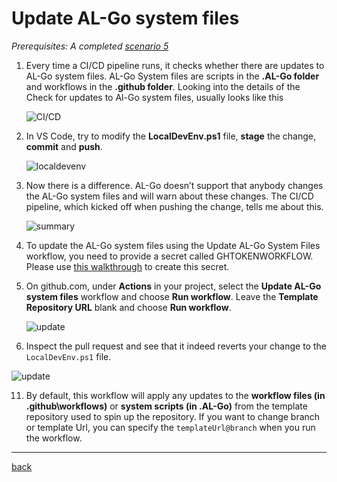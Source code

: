 # Update AL-Go system files

*Prerequisites: A completed [scenario 5](RegisterProductionEnvironment.md)*

1. Every time a CI/CD pipeline runs, it checks whether there are updates to AL-Go system files. AL-Go System files are scripts in the **.AL-Go folder** and workflows in the **.github folder**. Looking into the details of the Check for updates to Al-Go system files, usually looks like this

   ![CI/CD](https://github.com/microsoft/AL-Go/assets/10775043/8322a06e-a270-4b6d-8d92-ccc547ca4555)

1. In VS Code, try to modify the **LocalDevEnv.ps1** file, **stage** the change, **commit** and **push**.

   ![localdevenv](https://github.com/microsoft/AL-Go/assets/10775043/9eb67bc0-5460-44c5-8ede-fc8f6545a821)

1. Now there is a difference. AL-Go doesn’t support that anybody changes the AL-Go system files and will warn about these changes. The CI/CD pipeline, which kicked off when pushing the change, tells me about this.

   ![summary](https://github.com/microsoft/AL-Go/assets/10775043/8b87cf1e-5f39-487d-9b39-4ebf9a39706a)

1. To update the AL-Go system files using the Update AL-Go System Files workflow, you need to provide a secret called GHTOKENWORKFLOW. Please use [this walkthrough](./GhTokenWorkflow.md) to create this secret.

1. On github.com, under **Actions** in your project, select the **Update AL-Go system files** workflow and choose **Run workflow**. Leave the **Template Repository URL** blank and choose **Run workflow**.

   ![update](https://github.com/microsoft/AL-Go/assets/10775043/221e6aa1-27a8-47ea-b011-88bb6b7005b9)

1. Inspect the pull request and see that it indeed reverts your change to the `LocalDevEnv.ps1` file.

![update](https://github.com/microsoft/AL-Go/assets/10775043/c5811750-eeb2-4ce5-a8a6-9d7db620c81e)

11. By default, this workflow will apply any updates to the **workflow files (in .github\\workflows)** or **system scripts (in .AL-Go)** from the template repository used to spin up the repository. If you want to change branch or template Url, you can specify the `templateUrl@branch` when you run the workflow.

______________________________________________________________________

[back](../README.md)
